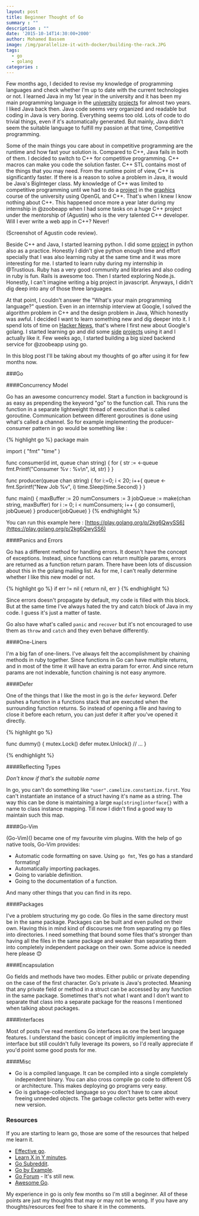 ```yaml
---
layout: post
title: Beginner Thought of Go
summary : ""
description : ""
date: '2015-10-14T14:30:00+2000'
author: Mohamed Bassem
image: /img/parallelize-it-with-docker/building-the-rack.JPG
tags:
  - go
  - golang
categories :
---
```


Few months ago, I decided to revise my knowledge of programming languages and check whether I'm up to date with the current technologies or not. I learned Java in my 1st year in the university and it has been my main programming language in the [university](https://github.com/MohamedBassem/RDBMS-T2) [projects](https://github.com/MohamedBassem/pipelined-MIPS-simulator) for almost two years. I liked Java back then. Java code seems very organized and readable but coding in Java is very boring. Everything seems too old. Lots of code to do trivial things, even if it's automatically generated. But mainly, Java didn't seem the suitable language to fulfill my passion at that time, Competitive programming.

Some of the main things you care about in competitive programming are the runtime and how fast your solution is. Compared to C++, Java fails in both of them. I decided to switch to C++ for competitive programming. C++ macros can make you code the solution faster. C++ STL contains most of the things that you may need. From the runtime point of view, C++ is significantly faster. If there is a reason to solve a problem in Java, it would be Java's BigInteger class. My knowledge of C++ was limited to competitive programming until we had to do a [project](https://github.com/medo/raafat-elhagan) in the [graphics](https://github.com/MohamedBassem/tetris) course of the university using OpenGL and C++. That's when I knew I know nothing about C++. This happened once more a year later during my internship in @zoobeapp when I had some tasks on a huge C++ project under the mentorship of (Agustin) who is the very talented C++ developer.  Will I ever write a web app in C++? Never!

(Screenshot of Agustin code review).

Beside C++ and Java, I started learning python. I did some [project](https://github.com/MohamedBassem/dTests) in python also as a practice. Honestly I didn't give python enough time and effort specially that I was also learning ruby at the same time and it was more interesting for me. I started to learn ruby during my internship in @Trustious. Ruby has a very good community and libraries and also coding in ruby is fun. Rails is awesome too. Then I started exploring Node.js. Honestly, I can't imagine writing a big project in javascript. Anyways, I didn't dig deep into any of those three languages.

At that point, I couldn't answer the "What's your main programming language?" question. Even in an internship interview at Google, I solved the algorithm problem in C++ and the design problem in Java, Which honestly was awful. I decided I want to learn something new and dig deeper into it. I spend lots of time on [Hacker News](https://news.ycombinator.com/), that's where I first new about Google's golang. I started learning go and did some [side](https://github.com/MohamedBassem/getaredis) [projects](https://github.com/MohamedBassem/servgo) using it and I actually like it. Few weeks ago, I started building a big sized backend service for @zoobeapp using go.

In this blog post I'll be taking about my thoughts of go after using it for few months now.

###Go

####Concurrency Model

Go has an awesome concurrency model. Start a function in background is as easy as prepending the keyword "go" to the function call. This runs the function in a separate lightweight thread of execution that is called goroutine. Communication between different goroutines is done using what's called a channel. So for example implementing the producer-consumer pattern in go would be something like :


{% highlight go %}
package main

import (
	"fmt"
	"time"
)

func consumer(id int, queue chan string) {
	for {
		str := <-queue
		fmt.Printf("Consumer %v : %v\n", id, str)
	}
}

func producer(queue chan string) {
	for i:=0; i < 20; i++{
		queue <- fmt.Sprintf("New Job %v", i)
		time.Sleep(time.Second)
	}
}

func main() {
	maxBuffer := 20
	numConsumers := 3
	jobQueue := make(chan string, maxBuffer)
	for i := 0; i < numConsumers; i++ {
		go consumer(i, jobQueue)
	}
	producer(jobQueue)
}
{% endhighlight %}

You can run this example here : [https://play.golang.org/p/2kg6QwySS6](https://play.golang.org/p/2kg6QwySS6)

####Panics and Errors

Go has a different method for handling errors. It doesn't have the concept of exceptions. Instead, since functions can return multiple params, errors are returned as a function return param. There have been lots of discussion about this in the golang mailing list. As for me, I can't really determine whether I like this new model or not.

{% highlight go %}
if err != nil {
    return nil, err
}
{% endhighlight %}

Since errors doesn't propagate by default, my code is filled with this block. But at the same time I've always hated the try and catch block of Java in my code. I guess it's just a matter of taste.

Go also have what's called `panic` and `recover` but it's not encouraged to use them as `throw` and `catch` and they even behave differently.

####One-Liners

I'm a big fan of one-liners. I've always felt the accomplishment by chaining methods in ruby together. Since functions in Go can have multiple returns, and in most of the time it will have an extra param for error. And since return params are not indexable, function chaining is not easy anymore.

####Defer

One of the things that I like the most in go is the `defer` keyword. Defer pushes a function in a functions stack that are executed when the surrounding function returns. So instead of opening a file and having to close it before each return, you can just defer it after you've opened it directly.


{% highlight go %}

func dummy() {
    mutex.Lock()
    defer mutex.Unlock()
    // ...
}

{% endhighlight %}

####Reflecting Types

*Don't know if that's the suitable name*

In go, you can't do something like `"user".camelize.constantize.first`. You can't instantiate an instance of a struct having it's name as a string. The way this can be done is maintaining a large `map[string]interface{}` with a name to class instance mapping. Till now I didn't find a good way to maintain such this map.

####Go-Vim

(Go-Vim)() became one of my favourite vim plugins. With the help of go native tools, Go-Vim provides:

- Automatic code formatting on save. Using `go fmt`, Yes go has a standard formating!
- Automatically importing packages.
- Going to variable definition.
- Going to the documentation of a function.

And many other things that you can find in its repo.

####Packages

I've a problem structuring my go code. Go files in the same directory must be in the same package. Packages can be built and even pulled on their own. Having this in mind kind of discourses me from separating my go files into directories. I need something that bound some files that's stronger than having all the files in the same package and weaker than separating them into completely independent package on their own. Some advice is needed here please :blush:

####Encapsulation

Go fields and methods have two modes. Either public or private depending on the case of the first character. Go's private is Java's protected. Meaning that any private field or method in a struct can be accessed by any function in the same package. Sometimes that's not what I want and I don't want to separate that class into a separate package for the reasons I mentioned when talking about packages.

####Interfaces

Most of posts I've read mentions Go interfaces as one the best language features. I understand the basic concept of implicitly implementing the interface but still couldn't fully leverage its powers, so I'd really appreciate if you'd point some good posts for me.

####Misc

- Go is a compiled language. It can be compiled into a single completely independent binary. You can also cross compile go code to different OS or architecture. This makes deploying go programs very easy.
- Go is garbage-collected language so you don't have to care about freeing unneeded objects. The garbage collector gets better with every new version.

### Resources

If you are starting to learn go, those are some of the resources that helped me learn it.

- [Effective go](https://golang.org/doc/effective_go.html).
- [Learn X in Y minutes](http://learnxinyminutes.com/docs/go/).
- [Go Subreddit](https://www.reddit.com/r/golang/).
- [Go by Example](https://gobyexample.com/).
- [Go Forum](https://forum.golangbridge.org/) - It's still new.
- [Awesome Go](https://github.com/avelino/awesome-go).

My experience in go is only few months so I'm still a beginner. All of these points are just my thoughts that may or may not be wrong. If you have any thoughts/resources feel free to share it in the comments.
